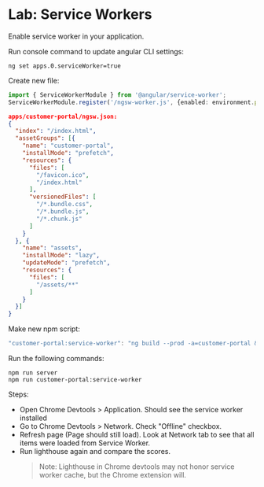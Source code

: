 # Lab: Service Workers

Enable service worker in your application.

Run console command to update angular CLI settings:

```console
ng set apps.0.serviceWorker=true
```

Create new file:

```ts
import { ServiceWorkerModule } from '@angular/service-worker';
ServiceWorkerModule.register('/ngsw-worker.js', {enabled: environment.production})
```

```json 
apps/customer-portal/ngsw.json:
{
  "index": "/index.html",
  "assetGroups": [{
    "name": "customer-portal",
    "installMode": "prefetch",
    "resources": {
      "files": [
        "/favicon.ico",
        "/index.html"
      ],
      "versionedFiles": [
        "/*.bundle.css",
        "/*.bundle.js",
        "/*.chunk.js"
      ]
    }
  }, {
    "name": "assets",
    "installMode": "lazy",
    "updateMode": "prefetch",
    "resources": {
      "files": [
        "/assets/**"
      ]
    }
  }]
}
```


Make new npm script: 

```js
"customer-portal:service-worker": "ng build --prod -a=customer-portal && dist/apps/customer-portal --proxy=/api:http://localhost:3000/api"

```

Run the following commands:

```console 
npm run server
npm run customer-portal:service-worker
```

Steps:

*  Open Chrome Devtools > Application. Should see the service worker installed
*  Go to Chrome Devtools > Network. Check "Offline" checkbox.
*  Refresh page (Page should still load). Look at Network tab to see that all items were loaded from Service Worker.
*  Run lighthouse again and compare the scores. 
   >  Note: Lighthouse in Chrome devtools may not honor service worker cache, but the Chrome extension will.
